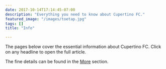 ```yaml
---
date: 2017-10-14T17:14:45-07:00
description: "Everything you need to know about Cupertino FC."
featured_image: "/images/toetap.jpg"
tags: []
title: "Info"

---
```


The pages below cover the essential information about Cupertino FC.
Click on any headline to open the full article.

The fine details can be found in the [More](/more/) section.

